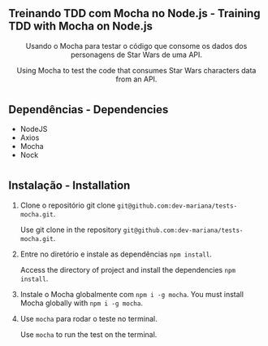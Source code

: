 # <h2>Treinando TDD com Mocha no Node.js - Training TDD with Mocha on Node.js</h2>

<p align="center">Usando o Mocha para testar o código que consome os dados dos personagens de Star Wars de uma API.</p>
<p align="center">Using Mocha to test the code that consumes Star Wars characters data from an API.</p>

# <h2>Dependências - Dependencies</h2>

* NodeJS
* Axios
* Mocha
* Nock

# <h2>Instalação - Installation</h2>

1. Clone o repositório git clone `git@github.com:dev-mariana/tests-mocha.git`. 

   Use git clone in the repository `git@github.com:dev-mariana/tests-mocha.git`.
  
2. Entre no diretório e instale as dependências `npm install`.

   Access the directory of project and install the dependencies `npm install`.
   
3. Instale o Mocha globalmente com `npm i -g mocha`.
   You must install Mocha globally with `npm i -g mocha`. 
   
4. Use `mocha` para rodar o teste no terminal.

   Use `mocha` to run the test on the terminal.
